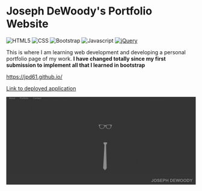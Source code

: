# Joseph DeWoody's Portfolio Website

![HTML5](https://img.shields.io/badge/HTML5-orange)
![CSS](https://img.shields.io/badge/CSS-blue)
![Bootstrap](https://img.shields.io/badge/Bootstrap-purple)
![Javascript](https://img.shields.io/badge/Javascript-yellow)
[![jQuery](https://img.shields.io/badge/jQuery-blue)](https://jquery.com/)


This is where I am learning web development and developing a personal portfolio page of my work. **I have changed totally since my first submission to implement all that I learned in bootstrap**

https://jpd61.github.io/


<a href="https://jpd61.github.io/">Link to deployed application</a>

<img src="./assets/images/mockup.PNG" />